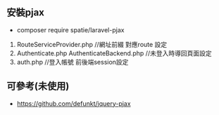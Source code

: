 
## 安裝pjax
* composer require spatie/laravel-pjax

1. RouteServiceProvider.php //網址前綴 對應route 設定
2. Authenticate.php AuthenticateBackend.php //未登入時導回頁面設定
3. auth.php //登入帳號 前後端session設定


## 可參考(未使用)
* https://github.com/defunkt/jquery-pjax

